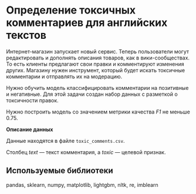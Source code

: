 # **Определение токсичных комментариев для английских текстов**

Интернет-магазин запускает новый сервис. Теперь пользователи могут редактировать и дополнять описания товаров, как в вики-сообществах. То есть клиенты предлагают свои правки и комментируют изменения других. Магазину нужен инструмент, который будет искать токсичные комментарии и отправлять их на модерацию. 

Нужно обучить модель классифицировать комментарии на позитивные и негативные. Для этой задачи создан набор данных с разметкой о токсичности правок.

Нужно построить модель со значением метрики качества *F1* не меньше 0.75. 

**Описание данных**

Данные находятся в файле `toxic_comments.csv`. 

Столбец *text* — текст комментария, а *toxic* — целевой признак.

## **Используемые библиотеки**
pandas, sklearn, numpy, matplotlib, lightgbm, nltk, re, imblearn